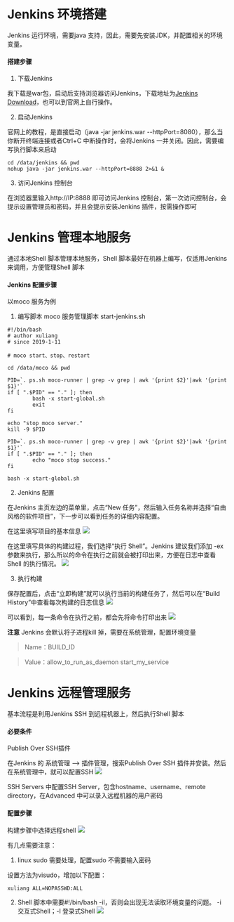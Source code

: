 # Jenkins 环境搭建
Jenkins 运行环境，需要java 支持，因此，需要先安装JDK，并配置相关的环境变量。
#### 搭建步骤
1. 下载Jenkins

我下载是war包，启动后支持浏览器访问Jenkins，下载地址为[Jenkins Download](http://mirrors.jenkins.io/war-stable/latest/jenkins.war)，也可以到官网上自行操作。

2. 启动Jenkins

官网上的教程，是直接启动（java -jar jenkins.war --httpPort=8080），那么当你断开终端连接或者Ctrl+C 中断操作时，会将Jenkins 一并关闭。因此，需要编写执行脚本来启动
```
cd /data/jenkins && pwd
nohup java -jar jenkins.war --httpPort=8888 2>&1 &
```

3. 访问Jenkins 控制台

在浏览器里输入http://IP:8888 即可访问Jenkins 控制台，第一次访问控制台，会提示设置管理员和密码，并且会提示安装Jenkins 插件，按需操作即可


# Jenkins 管理本地服务
通过本地Shell 脚本管理本地服务，Shell 脚本最好在机器上编写，仅适用Jenkins 来调用，方便管理Shell 脚本
#### Jenkins 配置步骤
以moco 服务为例

1. 编写脚本
moco 服务管理脚本 start-jenkins.sh
```
#!/bin/bash
# author xuliang
# since 2019-1-11

# moco start、stop、restart

cd /data/moco && pwd

PID=`. ps.sh moco-runner | grep -v grep | awk '{print $2}'|awk '{print $1}'`
if [ ".$PID" == "." ]; then
        bash -x start-global.sh
        exit
fi

echo "stop moco server."
kill -9 $PID

PID=`. ps.sh moco-runner | grep -v grep | awk '{print $2}'|awk '{print $1}'`
if [ ".$PID" == "." ]; then
        echo "moco stop success."
fi

bash -x start-global.sh
```

2. Jenkins 配置

在Jenkins 主页左边的菜单里，点击“New 任务”，然后输入任务名称并选择“自由风格的软件项目”，下一步可以看到任务的详细内容配置。

在这里填写项目的基本信息
![](https://oscimg.oschina.net/oscnet/595b5ab943f320619d872eda9553890d3ad.jpg)

在这里填写具体的构建过程，我们选择“执行 Shell”。Jenkins 建议我们添加 -ex 参数来执行，那么所以的命令在执行之前就会被打印出来，方便在日志中查看Shell 的执行情况。
![](https://oscimg.oschina.net/oscnet/f9a294e30e4735f557caf9496cc1aabac29.jpg)

3. 执行构建

保存配置后，点击“立即构建”就可以执行当前的构建任务了，然后可以在“Build History”中查看每次构建的日志信息
![](https://oscimg.oschina.net/oscnet/d39bbd98d6cb9262613f7baee251d8c1886.jpg)

可以看到，每一条命令在执行之前，都会先将命令打印出来
![](https://oscimg.oschina.net/oscnet/65e1958ef9a011b8e3eda052061db42b969.jpg)

**注意**
Jenkins 会默认将子进程kill 掉，需要在系统管理，配置环境变量

> Name：BUILD_ID

> Value：allow_to_run_as_daemon start_my_service

# Jenkins 远程管理服务
基本流程是利用Jenkins SSH 到远程机器上，然后执行Shell 脚本
#### 必要条件
Publish Over SSH插件

在Jenkins 的 系统管理 --> 插件管理，搜索Publish Over SSH 插件并安装。然后在系统管理中，就可以配置SSH 
![](https://oscimg.oschina.net/oscnet/57e975d4028008477fc2bdff2b893879c9e.jpg)

SSH Servers 中配置SSH Server，包含hostname、username、remote directory，在Advanced 中可以录入远程机器的用户密码

#### 配置步骤

构建步骤中选择远程shell 
![](https://oscimg.oschina.net/oscnet/fa1581d3992357ec1dc510af32c151dadfb.jpg)

有几点需要注意：
1. linux sudo 需要处理，配置sudo 不需要输入密码

设置方法为visudo，增加以下配置：
```
xuliang ALL=NOPASSWD:ALL
```

2. Shell 脚本中需要#!/bin/bash -il，否则会出现无法读取环境变量的问题。
-i 交互式Shell；-l 登录式Shell
![](https://oscimg.oschina.net/oscnet/f67984763ed5daec02c59dc5966533ef28f.jpg)


